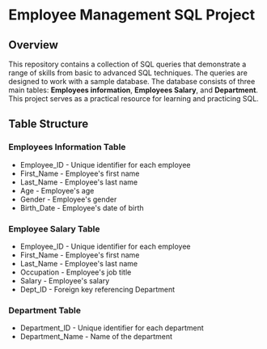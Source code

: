 # Employee Management SQL Project

## Overview

This repository contains a collection of SQL queries that demonstrate a range of skills from basic to advanced SQL techniques. The queries are designed to work with a sample database. The database consists of three main tables: **Employees information**, **Employees Salary**, and **Department**. This project serves as a practical resource for learning and practicing SQL.

## Table Structure

### Employees Information Table
- Employee_ID - Unique identifier for each employee
- First_Name - Employee's first name
- Last_Name - Employee's last name
- Age - Employee's age
- Gender - Employee's gender
- Birth_Date - Employee's date of birth

### Employee Salary Table
- Employee_ID - Unique identifier for each employee
- First_Name - Employee's first name
- Last_Name - Employee's last name
- Occupation - Employee's job title
- Salary - Employee's salary
- Dept_ID - Foreign key referencing Department

### Department Table
- Department_ID - Unique identifier for each department
- Department_Name - Name of the department





